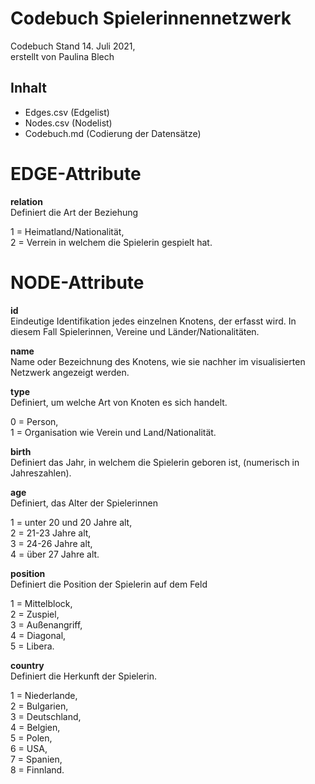 # Codebuch Spielerinnennetzwerk #
Codebuch Stand 14. Juli 2021,  
erstellt von Paulina Blech

## Inhalt
- Edges.csv (Edgelist)
- Nodes.csv (Nodelist)
- Codebuch.md (Codierung der Datensätze)

# EDGE-Attribute

**relation**   
Definiert die Art der Beziehung  

1 = Heimatland/Nationalität,    
2 = Verrein in welchem die Spielerin gespielt hat.

# NODE-Attribute  
  
**id**  
Eindeutige Identifikation jedes einzelnen Knotens, der erfasst wird. In diesem Fall  Spielerinnen, Vereine und Länder/Nationalitäten.

**name**  
Name oder Bezeichnung des Knotens, wie sie nachher im visualisierten Netzwerk angezeigt werden.

**type**    
Definiert, um welche Art von Knoten es sich handelt.  

0 = Person,  
1 = Organisation wie Verein und Land/Nationalität.
  
**birth**    
Definiert das Jahr, in welchem die Spielerin geboren ist, (numerisch in Jahreszahlen).   

**age**   
Definiert, das Alter der Spielerinnen  

1 = unter 20 und 20 Jahre alt,   
2 = 21-23 Jahre alt,  
3 = 24-26 Jahre alt,  
4 = über 27 Jahre alt.

**position**    
Definiert die Position der Spielerin auf dem Feld  

1 = Mittelblock,  
2 = Zuspiel,  
3 = Außenangriff,  
4 = Diagonal,  
5 = Libera. 
  
**country**  
Definiert die Herkunft der Spielerin.  

1 = Niederlande,       
2 = Bulgarien,    
3 = Deutschland,  
4 = Belgien,   
5 = Polen,   
6 = USA,   
7 = Spanien,   
8 = Finnland.


##
